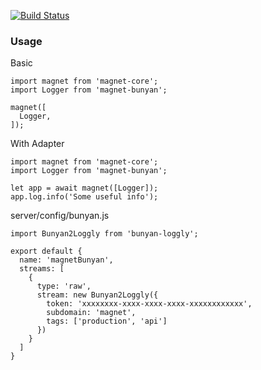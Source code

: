 [![Build Status](https://travis-ci.org/Magnetjs/magnet-bunyan.svg?branch=master)](https://travis-ci.org/Magnetjs/magnet-bunyan)

### Usage
Basic
```
import magnet from 'magnet-core';
import Logger from 'magnet-bunyan';

magnet([
  Logger,
]);
```

With Adapter
```
import magnet from 'magnet-core';
import Logger from 'magnet-bunyan';

let app = await magnet([Logger]);
app.log.info('Some useful info');
```
server/config/bunyan.js
```
import Bunyan2Loggly from 'bunyan-loggly';

export default {
  name: 'magnetBunyan',
  streams: [
    {
      type: 'raw',
      stream: new Bunyan2Loggly({
        token: 'xxxxxxxx-xxxx-xxxx-xxxx-xxxxxxxxxxxx',
        subdomain: 'magnet',
        tags: ['production', 'api']
      })
    }
  ]
}
```
